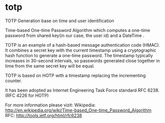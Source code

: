 # totp
TOTP Generation base on time and user identification

Time-based One-time Password Algorithm which computes a one-time password from shared key(in our case, the user id) and a DateTime
.

TOTP is an example of a hash-based message authentication code (HMAC). It combines a secret key with the current timestamp using a cryptographic hash function to generate a one-time password. The timestamp typically increases in 30-second intervals, so passwords generated close together in time from the same secret key will be equal.


TOTP is based on HOTP with a timestamp replacing the incrementing counter.

It has been adopted as Internet Engineering Task Force standard RFC 6238.(RFC 4226 for HOTP)

For more information please vizit:
Wikipedia: http://en.wikipedia.org/wiki/Time-based_One-time_Password_Algorithm
RFC: http://tools.ietf.org/html/rfc6238
